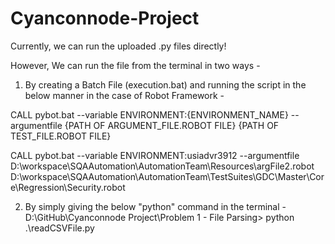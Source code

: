 # Cyanconnode-Project
Currently, we can run the uploaded .py files directly! 

However, We can run the file from the terminal in two ways -
1. By creating a Batch File (execution.bat) and running the script in the below manner in the case of Robot Framework - 

CALL pybot.bat --variable ENVIRONMENT:{ENVIRONMENT_NAME} --argumentfile {PATH OF ARGUMENT_FILE.ROBOT FILE}
{PATH OF TEST_FILE.ROBOT FILE}

CALL pybot.bat --variable ENVIRONMENT:usiadvr3912 --argumentfile D:\workspace\SQAAutomation\AutomationTeam\Resources\argFile2.robot
D:\workspace\SQAAutomation\AutomationTeam\TestSuites\GDC\Master\Core\Regression\Security.robot

2. By simply giving the below "python" command in the terminal -
 D:\GitHub\Cyanconnode Project\Problem 1 - File Parsing> python .\readCSVFile.py
